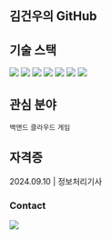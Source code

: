 김건우의 GitHub
-----------------------
기술 스택
--------------

  
![](https://img.shields.io/badge/C%23-239120?style=for-the-badge&logo=c-sharp&logoColor=white) 
![](https://img.shields.io/badge/Python-3776AB?style=for-the-badge&logo=python&logoColor=white) 
![](https://img.shields.io/badge/Java-ED8B00?style=for-the-badge&logo=openjdk&logoColor=white) 
![](https://img.shields.io/badge/Flask-000000?style=for-the-badge&logo=flask&logoColor=white) 
![](https://img.shields.io/badge/Unity-100000?style=for-the-badge&logo=unity&logoColor=white) 
![](https://img.shields.io/badge/Microsoft_Azure-0089D6?style=for-the-badge&logo=microsoft-azure&logoColor=white) 
![](https://img.shields.io/badge/Amazon_AWS-232F3E?style=for-the-badge&logo=amazon-aws&logoColor=white) 


관심 분야
--------------
`백앤드` `클라우드` `게임`


자격증
-------------------
2024.09.10 | 정보처리기사



### Contact
<a href="rlarjsdn0316@gmail.com" target="_blank">
<img src="https://img.shields.io/badge/Gmail-EA4335.svg?style=flat-square&logo=Gmail&logoColor=white"/>
</a>
